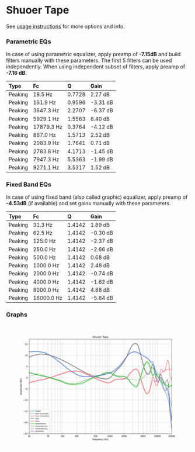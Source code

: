 # Shuoer Tape
See [usage instructions](https://github.com/jaakkopasanen/AutoEq#usage) for more options and info.

### Parametric EQs
In case of using parametric equalizer, apply preamp of **-7.15dB** and build filters manually
with these parameters. The first 5 filters can be used independently.
When using independent subset of filters, apply preamp of **-7.16 dB**.

| Type    | Fc         |      Q | Gain     |
|:--------|:-----------|:-------|:---------|
| Peaking | 18.5 Hz    | 0.7728 | 2.27 dB  |
| Peaking | 161.9 Hz   | 0.9596 | -3.31 dB |
| Peaking | 3647.3 Hz  | 2.2707 | -6.37 dB |
| Peaking | 5929.1 Hz  | 1.5563 | 8.40 dB  |
| Peaking | 17879.3 Hz | 0.3764 | -4.12 dB |
| Peaking | 867.0 Hz   | 1.5713 | 2.52 dB  |
| Peaking | 2083.9 Hz  | 1.7641 | 0.71 dB  |
| Peaking | 2783.8 Hz  | 4.1713 | -1.45 dB |
| Peaking | 7947.3 Hz  | 5.5363 | -1.99 dB |
| Peaking | 9271.1 Hz  | 3.5317 | 1.52 dB  |

### Fixed Band EQs
In case of using fixed band (also called graphic) equalizer, apply preamp of **-4.53dB**
(if available) and set gains manually with these parameters.

| Type    | Fc         |      Q | Gain     |
|:--------|:-----------|:-------|:---------|
| Peaking | 31.3 Hz    | 1.4142 | 1.89 dB  |
| Peaking | 62.5 Hz    | 1.4142 | -0.30 dB |
| Peaking | 125.0 Hz   | 1.4142 | -2.37 dB |
| Peaking | 250.0 Hz   | 1.4142 | -2.66 dB |
| Peaking | 500.0 Hz   | 1.4142 | 0.68 dB  |
| Peaking | 1000.0 Hz  | 1.4142 | 2.48 dB  |
| Peaking | 2000.0 Hz  | 1.4142 | -0.74 dB |
| Peaking | 4000.0 Hz  | 1.4142 | -1.62 dB |
| Peaking | 8000.0 Hz  | 1.4142 | 4.88 dB  |
| Peaking | 16000.0 Hz | 1.4142 | -5.84 dB |

### Graphs
![](./Shuoer%20Tape.png)